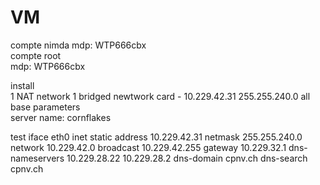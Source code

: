 # VM



compte nimda
mdp: WTP666cbx  
compte root  
mdp: WTP666cbx  

install  
1 NAT network
1 bridged newtwork card - 10.229.42.31 255.255.240.0
all base parameters  
server name: cornflakes


test
iface eth0 inet static
    address 10.229.42.31
    netmask 255.255.240.0
    network 10.229.42.0
    broadcast 10.229.42.255
    gateway 10.229.32.1
    dns-nameservers 10.229.28.22 10.229.28.2
    dns-domain cpnv.ch
    dns-search cpnv.ch